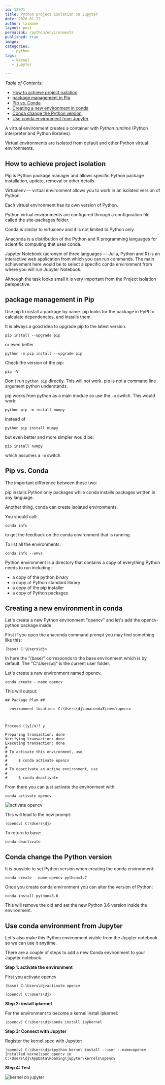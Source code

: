 ```yaml
---
id: 12971
title: Python project isolation on Jupyter
date: 2020-01-22
author: taimane
layout: post
permalink: /python/environments
published: true
image: 
categories: 
   - python
tags:
   - kernel
   - jupyter

---
```

_Table of Contents:_
- [How to achieve project isolation](#how-to-achieve-project-isolation)
- [package management in Pip](#package-management-in-pip)
- [Pip vs. Conda](#pip-vs-conda)
- [Creating a new environment in conda](#creating-a-new-environment-in-conda)
- [Conda change the Python version](#conda-change-the-python-version)
- [Use conda environment from Jupyter](#use-conda-environment-from-jupyter)

A virtual environment creates a container with _Python runtime_ (Python interpreter and Python libraries). 

Virtual environments are isolated from default and other Python virtual environments.


## How to achieve project isolation

Pip is Python package manager and allows specific Python package installation, update, removal or other details.

Virtualenv -- virtual environment allows you to work in an isolated version of Python.

Each virtual environment has its own version of Python.

Python virtual environments are configured through a configuration file called the site-packages folder. 

Conda is similar to virtualenv and it is not limited to Python only. 

Anaconda is a distribution of the Python and R programming languages for scientific computing that uses conda.

Jupyter Notebook (acronym of three languages — Julia, Python and R) is an interactive web application from which you can run commands. The main achievement here would be to select a specific conda environment from where you will run Jupyter Notebook.

Although the task looks small it is very important from the Project isolation perspective.


## package management in Pip

Use pip to install a package by name. pip looks for the package in PyPI to calculate dependencies, and installs them. 

It is always a good idea to upgrade pip to the latest version.

```
pip install --upgrade pip
```

or even better

```
python -m pip install --upgrade pip
```

Check the version of the pip:

```
pip -V
```

Don't run `python pip` directly. This will not work. pip is not a command line argument python understands.

pip works from python as a main module so use the `-m` switch. This would work:

```
python pip -m install numpy
```
instead of 

```
python pip install numpy
```
but even better and more simpler would be:

```
pip install numpy
```
which assumes a `-m` switch.

## Pip vs. Conda

The important difference between these two:

pip installs Python only packages while conda installs packages written in any language.

Another thing, conda can create isolated environments.

You should call:

```
conda info
```
to get the feedback on the conda environment that is running.

To list all the environments:
```
conda info --envs
```

Python environment is a directory that contains a copy of everything Python needs to run including:

* a copy of the python binary
* a copy of Python standard library
* a copy of the pip installer
* a copy of Python packages


## Creating a new environment in conda

Let's create a new Python environment "opencv" and let's add the opencv-python package inside.

First if you open the anaconda command prompt you may find something like this:

```
(base) C:\Users\dj>
```

In here the "(base)" corresponds to the base environment which is by default. The "C:\Users\dj" is the current user folder.

Let's create a new environment named opencv.

```
conda create --name opencv
```

This will output:

```
## Package Plan ##

  environment location: C:\Users\dj\anaconda3\envs\opencv



Proceed ([y]/n)? y

Preparing transaction: done
Verifying transaction: done
Executing transaction: done
#
# To activate this environment, use
#
#     $ conda activate opencv
#
# To deactivate an active environment, use
#
#     $ conda deactivate
```

From there you can just activate the environment with: 

```
conda activate opencv
```

![activate opencv](/wp-content/uploads/2021/09/opencv2.png)


This will lead to the new prompt:

```
(opencv) C:\Users\dj>
```

To return to base: 

```
conda deactivate
```


## Conda change the Python version

It is possible to set Python version when creating the conda environment:

```
conda create --name opencv python=3.7
```

Once you create conda environment you can alter the version of Python:

```
conda install python=3.6
```

This will remove the old and set the new Python 3.6 version inside the environment.

## Use conda environment from Jupyter

Let's also make this Python environment visible from the Jupyter notebook so we can use it anytime.


There are a couple of steps to add a new Conda environment to your Jupyter notebook.

**Step 1: activate the environment**

First you activate opencv

```
(base) C:\Users\dj>activate opencv

(opencv) C:\Users\dj>
```

**Step 2: install ipkernel** 

For the environment to become a kernel install ipkernel:

```
(opencv) C:\Users\dj>conda install ipykernel
```

  
**Step 3: Connect with Jupyter** 

Register the kernel spec with Jupyter:

```
(opencv) C:\Users\dj>ipython kernel install --user --name=opencv
Installed kernelspec opencv in C:\Users\dj\AppData\Roaming\jupyter\kernels\opencv
```

**Step 4: Test**

![kernel on jupyter](/wp-content/uploads/2021/09/kernel2.png)
